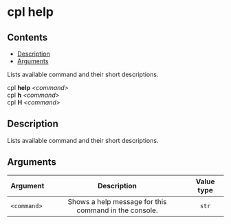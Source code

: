 # cpl help

## Contents

- [Description](#description)
- [Arguments](#arguments)

Lists available command and their short descriptions.

cpl **help** *&lt;command&gt;* <br>
cpl **h** *&lt;command&gt;* <br>
cpl **H** *&lt;command&gt;*

## Description

Lists available command and their short descriptions.

## Arguments

| Argument          | Description                   | Value type    |
| ----------------- |:-----------------------------:|:-------------:|
| ```<command>```   | Shows a help message for this command in the console.   | ```str```     |
